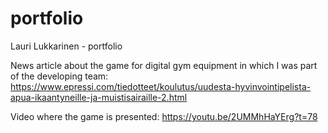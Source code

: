 # portfolio
Lauri Lukkarinen - portfolio

News article about the game for digital gym equipment in which I was part of the developing team:
https://www.epressi.com/tiedotteet/koulutus/uudesta-hyvinvointipelista-apua-ikaantyneille-ja-muistisairaille-2.html

Video where the game is presented:
https://youtu.be/2UMMhHaYErg?t=78
